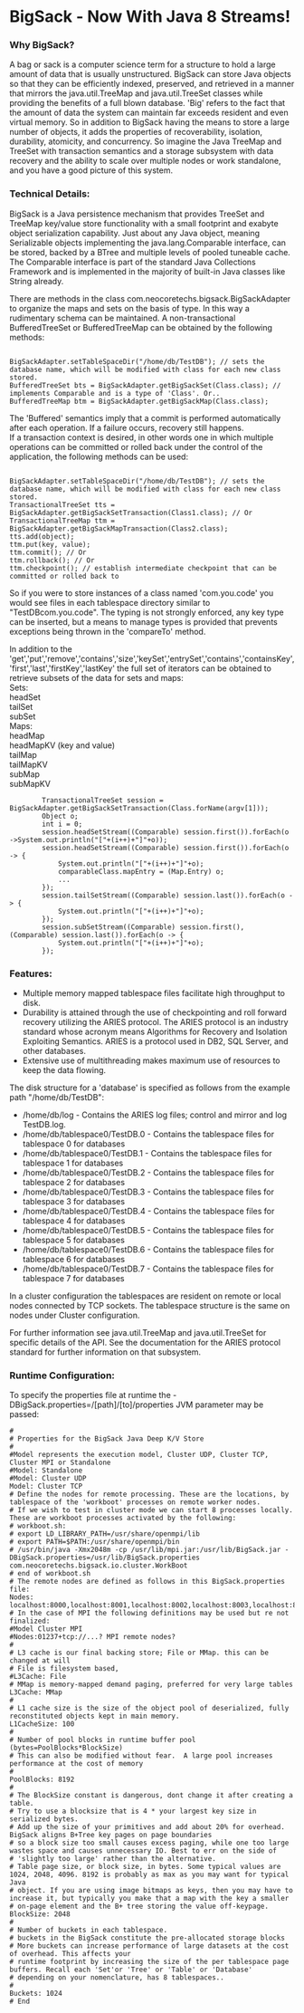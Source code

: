 <h1>BigSack - Now With Java 8 Streams!</h1>
<h3>Why BigSack?</h3>
A bag or sack is a computer science term for a structure to hold a large amount of data that is usually unstructured.
BigSack can store Java objects so that they can be efficiently indexed, preserved, and retrieved in a manner that mirrors the java.util.TreeMap and java.util.TreeSet classes while providing the benefits of a full blown database.
'Big' refers to the fact that the amount of data the system can maintain far exceeds resident and even virtual memory.
So in addition to BigSack having the means to store a large number of objects, it adds the properties of recoverability,
isolation, durability, atomicity, and concurrency. So imagine the Java
TreeMap and TreeSet with transaction semantics and a storage subsystem with data recovery and the ability to scale over multiple nodes or work standalone, and you have a good picture of this system.<br/>

<h3>Technical Details:</h3>
BigSack is a Java persistence mechanism that provides TreeSet and TreeMap key/value store functionality 
with a small footprint and exabyte object serialization capability. Just about any Java object, meaning Serializable objects implementing the 
java.lang.Comparable interface, can be stored, backed by a BTree and multiple levels of pooled tuneable cache. The Comparable interface 
is part of the standard Java Collections Framework and is implemented in the majority of built-in Java classes like String already.<p/>

There are methods in the class com.neocoretechs.bigsack.BigSackAdapter to organize the maps and sets on the basis of type. In this way a rudimentary schema can be maintained. A non-transactional BufferedTreeSet or BufferedTreeMap can be obtained by the following methods:

```

BigSackAdapter.setTableSpaceDir("/home/db/TestDB"); // sets the database name, which will be modified with class for each new class stored.
BufferedTreeSet bts = BigSackAdapter.getBigSackSet(Class.class); // implements Comparable and is a type of 'Class'. Or..
BufferedTreeMap btm = BigSackAdapter.getBigSackMap(Class.class);

```

The 'Buffered' semantics imply that a commit is performed automatically after each operation. If a failure occurs, recovery still happens.<br/>
If a transaction context is desired, in other words one in which multiple operations can be committed or rolled back under the control of the application, the following methods can be used:

```

BigSackAdapter.setTableSpaceDir("/home/db/TestDB"); // sets the database name, which will be modified with class for each new class stored.
TransactionalTreeSet tts = BigSackAdapter.getBigSackSetTransaction(Class1.class); // Or
TransactionalTreeMap ttm = BigSackAdapter.getBigSackMapTransaction(Class2.class);
tts.add(object);
ttm.put(key, value);
ttm.commit(); // Or
ttm.rollback(); // Or
ttm.checkpoint(); // establish intermediate checkpoint that can be committed or rolled back to

```

So if you were to store instances of a class named 'com.you.code' you would see files in each tablespace directory similar to "TestDBcom.you.code".
The typing is not strongly enforced, any key type can be inserted, but a means to manage types is provided that prevents exceptions being thrown in the 'compareTo' method.

In addition to the 'get','put','remove','contains','size','keySet','entrySet','contains','containsKey','first','last','firstKey','lastKey' the full set of
iterators can be obtained to retrieve subsets of the data for sets and maps:<br>
Sets:<br/>
headSet<br/>
tailSet<br/>
subSet<br/>
Maps:<br/>
headMap<br/>
headMapKV (key and value)<br/>
tailMap<br/>
tailMapKV<br/>
subMap<br/>
subMapKV<br/>
```
		TransactionalTreeSet session = BigSackAdapter.getBigSackSetTransaction(Class.forName(argv[1]));
		Object o;
		int i = 0;
		session.headSetStream((Comparable) session.first()).forEach(o ->System.out.println("["+(i++)+"]"+o));
		session.headSetStream((Comparable) session.first()).forEach(o -> {			
			System.out.println("["+(i++)+"]"+o);
			comparableClass.mapEntry = (Map.Entry) o;
			...
		});
		session.tailSetStream((Comparable) session.last()).forEach(o -> {
			System.out.println("["+(i++)+"]"+o);
		});
		session.subSetStream((Comparable) session.first(), (Comparable) session.last()).forEach(o -> {
			System.out.println("["+(i++)+"]"+o);
		});
```
<h3>Features:</h3>
<ul>
<li>Multiple memory mapped tablespace files facilitate high throughput to disk.</li>
<li>Durability is attained through the use of checkpointing and roll forward recovery utilizing the ARIES protocol. The ARIES protocol is an industry
standard whose acronym means Algorithms for Recovery and Isolation Exploiting Semantics. ARIES is a protocol used in DB2, SQL Server, and other databases.
<li>Extensive use of multithreading makes maximum use of resources to keep the data flowing. 
</li></ul>
<p/>
The disk structure for a 'database' is specified as follows from the example path "/home/db/TestDB":
<ul>
<li>/home/db/log - Contains the ARIES log files; control and mirror and log TestDB<tablespace>.log.</li>
<li>/home/db/tablespace0/TestDB.0 - Contains the tablespace files for tablespace 0 for databases</li>
<li>/home/db/tablespace0/TestDB.1 - Contains the tablespace files for tablespace 1 for databases</li>
<li>/home/db/tablespace0/TestDB.2 - Contains the tablespace files for tablespace 2 for databases</li>
<li>/home/db/tablespace0/TestDB.3 - Contains the tablespace files for tablespace 3 for databases</li>
<li>/home/db/tablespace0/TestDB.4 - Contains the tablespace files for tablespace 4 for databases</li>
<li>/home/db/tablespace0/TestDB.5 - Contains the tablespace files for tablespace 5 for databases</li>
<li>/home/db/tablespace0/TestDB.6 - Contains the tablespace files for tablespace 6 for databases</li>
<li>/home/db/tablespace0/TestDB.7 - Contains the tablespace files for tablespace 7 for databases</li>
</li></ul>
<p/>
In a cluster configuration the tablespaces are resident on remote or local nodes connected by TCP sockets.
The tablespace structure is the same on nodes under Cluster configuration.
<p/>
For further information see java.util.TreeMap and java.util.TreeSet for specific details of the API.
See the documentation for the ARIES protocol standard for further information on that subsystem.
<p/>
<h3>Runtime Configuration:</h3>

To specify the properties file at runtime the -DBigSack.properties=/[path]/[to]/properties JVM parameter may be passed:
```
#
# Properties for the BigSack Java Deep K/V Store
#
#Model represents the execution model, Cluster UDP, Cluster TCP, Cluster MPI or Standalone
#Model: Standalone
#Model: Cluster UDP
Model: Cluster TCP
# Define the nodes for remote processing. These are the locations, by tablespace of the 'workboot' processes on remote worker nodes.
# If we wish to test in cluster mode we can start 8 processes locally. These are workboot processes activated by the following:
# workboot.sh:
# export LD_LIBRARY_PATH=/usr/share/openmpi/lib
# export PATH=$PATH:/usr/share/openmpi/bin
# /usr/bin/java -Xmx2048m -cp /usr/lib/mpi.jar:/usr/lib/BigSack.jar -DBigSack.properties=/usr/lib/BigSack.properties com.neocoretechs.bigsack.io.cluster.WorkBoot
# end of workboot.sh
# The remote nodes are defined as follows in this BigSack.properties file:
Nodes: localhost:8000,localhost:8001,localhost:8002,localhost:8003,localhost:8004,localhost:8005,localhost:8006,localhost:8007
# In the case of MPI the following definitions may be used but re not finalized:
#Model Cluster MPI
#Nodes:01237+tcp://...? MPI remote nodes?
#
# L3 cache is our final backing store; File or MMap. this can be changed at will
# File is filesystem based, 
#L3Cache: File
# MMap is memory-mapped demand paging, preferred for very large tables
L3Cache: MMap
#
# L1 cache size is the size of the object pool of deserialized, fully reconstituted objects kept in main memory.
L1CacheSize: 100
#
# Number of pool blocks in runtime buffer pool (bytes=PoolBlocks*BlockSize)
# This can also be modified without fear.  A large pool increases performance at the cost of memory
#
PoolBlocks: 8192
#
# The BlockSize constant is dangerous, dont change it after creating a table.
# Try to use a blocksize that is 4 * your largest key size in serialized bytes. 
# Add up the size of your primitives and add about 20% for overhead. BigSack aligns B+Tree key pages on page boundaries
# so a block size too small causes excess paging, while one too large wastes space and causes unnecessary IO. Best to err on the side of 
# 'slightly too large' rather than the alternative.
# Table page size, or block size, in bytes. Some typical values are 1024, 2048, 4096. 8192 is probably as max as you may want for typical Java
# object. If you are using image bitmaps as keys, then you may have to increase it, but typically you make that a map with the key a smaller
# on-page element and the B+ tree storing the value off-keypage.
BlockSize: 2048
#
# Number of buckets in each tablespace.
# buckets in the BigSack constitute the pre-allocated storage blocks
# More buckets can increase performance of large datasets at the cost of overhead. This affects your
# runtime footprint by increasing the size of the per tablespace page buffers. Recall each 'Set'or 'Tree' or 'Table' or 'Database'
# depending on your nomenclature, has 8 tablespaces..
#
Buckets: 1024
# End
```

